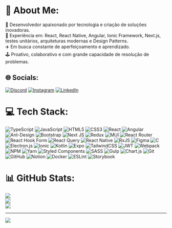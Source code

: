 # 💫 About Me:
🔭 Desenvolvedor apaixonado por tecnologia e criação de soluções inovadoras.<br>🥷 Experiência em: React, React Native, Angular, Ionic Framework, Next.js, testes unitários, arquiteturas modernas e Design Patterns.<br>✈️ Em busca constante de aperfeiçoamento e aprendizado.<br>🕹️ Proativo, colaborativo e com grande capacidade de resolução de problemas.

## 🌐 Socials:
[![Discord](https://img.shields.io/badge/Discord-%237289DA.svg?logo=discord&logoColor=white)](https://discord.gg/felipe_honorato) [![Instagram](https://img.shields.io/badge/Instagram-%23E4405F.svg?logo=Instagram&logoColor=white)](https://instagram.com/felipehonorat0) [![LinkedIn](https://img.shields.io/badge/LinkedIn-%230077B5.svg?logo=linkedin&logoColor=white)](https://linkedin.com/in/felipehonorato) 

# 💻 Tech Stack:
![TypeScript](https://img.shields.io/badge/typescript-%23007ACC.svg?style=for-the-badge&logo=typescript&logoColor=white) ![JavaScript](https://img.shields.io/badge/javascript-%23323330.svg?style=for-the-badge&logo=javascript&logoColor=%23F7DF1E) ![HTML5](https://img.shields.io/badge/html5-%23E34F26.svg?style=for-the-badge&logo=html5&logoColor=white) ![CSS3](https://img.shields.io/badge/css3-%231572B6.svg?style=for-the-badge&logo=css3&logoColor=white) ![React](https://img.shields.io/badge/react-%2320232a.svg?style=for-the-badge&logo=react&logoColor=%2361DAFB) ![Angular](https://img.shields.io/badge/angular-%23DD0031.svg?style=for-the-badge&logo=angular&logoColor=white) ![Ant-Design](https://img.shields.io/badge/-AntDesign-%230170FE?style=for-the-badge&logo=ant-design&logoColor=white) ![Bootstrap](https://img.shields.io/badge/bootstrap-%238511FA.svg?style=for-the-badge&logo=bootstrap&logoColor=white) ![Next JS](https://img.shields.io/badge/Next-black?style=for-the-badge&logo=next.js&logoColor=white) ![Redux](https://img.shields.io/badge/redux-%23593d88.svg?style=for-the-badge&logo=redux&logoColor=white) ![MUI](https://img.shields.io/badge/MUI-%230081CB.svg?style=for-the-badge&logo=mui&logoColor=white) ![React Router](https://img.shields.io/badge/React_Router-CA4245?style=for-the-badge&logo=react-router&logoColor=white) ![React Hook Form](https://img.shields.io/badge/React%20Hook%20Form-%23EC5990.svg?style=for-the-badge&logo=reacthookform&logoColor=white) ![React Query](https://img.shields.io/badge/-React%20Query-FF4154?style=for-the-badge&logo=react%20query&logoColor=white) ![React Native](https://img.shields.io/badge/react_native-%2320232a.svg?style=for-the-badge&logo=react&logoColor=%2361DAFB) ![RxJS](https://img.shields.io/badge/rxjs-%23B7178C.svg?style=for-the-badge&logo=reactivex&logoColor=white) ![Figma](https://img.shields.io/badge/figma-%23F24E1E.svg?style=for-the-badge&logo=figma&logoColor=white) ![C](https://img.shields.io/badge/c-%2300599C.svg?style=for-the-badge&logo=c&logoColor=white) ![Electron.js](https://img.shields.io/badge/Electron-191970?style=for-the-badge&logo=Electron&logoColor=white) ![Ionic](https://img.shields.io/badge/Ionic-%233880FF.svg?style=for-the-badge&logo=Ionic&logoColor=white) ![Kotlin](https://img.shields.io/badge/kotlin-%237F52FF.svg?style=for-the-badge&logo=kotlin&logoColor=white) ![Expo](https://img.shields.io/badge/expo-1C1E24?style=for-the-badge&logo=expo&logoColor=#D04A37) ![TailwindCSS](https://img.shields.io/badge/tailwindcss-%2338B2AC.svg?style=for-the-badge&logo=tailwind-css&logoColor=white) ![JWT](https://img.shields.io/badge/JWT-black?style=for-the-badge&logo=JSON%20web%20tokens) ![Webpack](https://img.shields.io/badge/webpack-%238DD6F9.svg?style=for-the-badge&logo=webpack&logoColor=black) ![NPM](https://img.shields.io/badge/NPM-%23CB3837.svg?style=for-the-badge&logo=npm&logoColor=white) ![Yarn](https://img.shields.io/badge/yarn-%232C8EBB.svg?style=for-the-badge&logo=yarn&logoColor=white) ![Styled Components](https://img.shields.io/badge/styled--components-DB7093?style=for-the-badge&logo=styled-components&logoColor=white) ![SASS](https://img.shields.io/badge/SASS-hotpink.svg?style=for-the-badge&logo=SASS&logoColor=white) ![Gulp](https://img.shields.io/badge/GULP-%23CF4647.svg?style=for-the-badge&logo=gulp&logoColor=white) ![Chart.js](https://img.shields.io/badge/chart.js-F5788D.svg?style=for-the-badge&logo=chart.js&logoColor=white) ![Git](https://img.shields.io/badge/git-%23F05033.svg?style=for-the-badge&logo=git&logoColor=white) ![GitHub](https://img.shields.io/badge/github-%23121011.svg?style=for-the-badge&logo=github&logoColor=white) ![Notion](https://img.shields.io/badge/Notion-%23000000.svg?style=for-the-badge&logo=notion&logoColor=white) ![Docker](https://img.shields.io/badge/docker-%230db7ed.svg?style=for-the-badge&logo=docker&logoColor=white) ![ESLint](https://img.shields.io/badge/ESLint-4B3263?style=for-the-badge&logo=eslint&logoColor=white) ![Storybook](https://img.shields.io/badge/-Storybook-FF4785?style=for-the-badge&logo=storybook&logoColor=white)

# 📊 GitHub Stats:
![](https://github-readme-stats.vercel.app/api?username=felipehonoratods&theme=dark&hide_border=false&include_all_commits=false&count_private=false)<br/>
![](https://github-readme-streak-stats.herokuapp.com/?user=felipehonoratods&theme=dark&hide_border=false)<br/>
![](https://github-readme-stats.vercel.app/api/top-langs/?username=felipehonoratods&theme=dark&hide_border=false&include_all_commits=false&count_private=false&layout=compact)

---
[![](https://visitcount.itsvg.in/api?id=felipehonoratods&icon=0&color=0)](https://visitcount.itsvg.in)

<!-- Proudly created with GPRM ( https://gprm.itsvg.in ) -->

